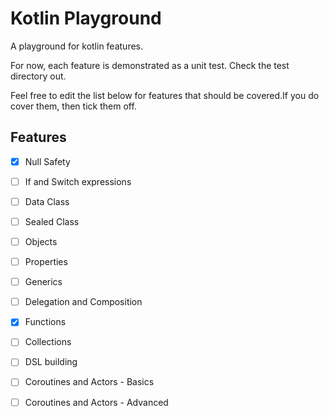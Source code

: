 # Kotlin Playground

A playground for kotlin features.

For now, each feature is demonstrated as a unit test. Check the test directory out.

Feel free to edit the list below for features that should be covered.If you do cover them, then tick them off.

## Features

 - [x] Null Safety
 - [ ] If and Switch expressions
 - [ ] Data Class
 - [ ] Sealed Class
 - [ ] Objects
 - [ ] Properties
 - [ ] Generics
 - [ ] Delegation and Composition
 - [x] Functions
 - [ ] Collections
 - [ ] DSL building
 - [ ] Coroutines and Actors - Basics
 - [ ] Coroutines and Actors - Advanced
 

